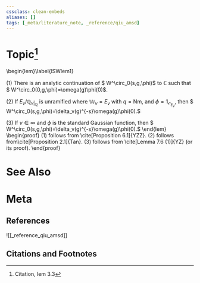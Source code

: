 ```yaml
---
cssclass: clean-embeds
aliases: []
tags: [_meta/literature_note, _reference/qiu_amsd]
---
```

# Topic[^1]
\begin{lem}\label{lSWlem1}

 
(1)  There is an analytic continuation of $ W^\circ_0(s,g,\phi)$ to ${\mathbb {C}}$ such that
$ W^\circ_0(0,g,\phi)=\omega(g)\phi(0)$.

(2) If $E_v/{\mathbb {Q}}_{v|_{{\mathbb {Q}}}}$ is unramified where ${\mathbb {W}}_v=E_v$ with  $q={\mathrm{Nm}}$,
and $\phi=1_{{\mathcal {O}}_{E_v}}$, then $ W^\circ_0(s,g,\phi)=\delta_v(g)^{-s}\omega(g)\phi(0).$




(3) If $v\in \infty$ and $\phi$ is the standard Gaussian function, then $ W^\circ_0(s,g,\phi)=\delta_v(g)^{-s}\omega(g)\phi(0).$
\end{lem}
\begin{proof} (1)   follows from  \cite[Proposition 6.1]{YZZ}.   (2)   follows from\cite[Proposition 2.1]{Tan}.
(3) follows from   \cite[Lemma 7.6 (1)]{YZ} (or its proof).
\end{proof}

# See Also

# Meta
## References
![[_reference_qiu_amsd]]


## Citations and Footnotes
[^1]: Citation, lem 3.3
